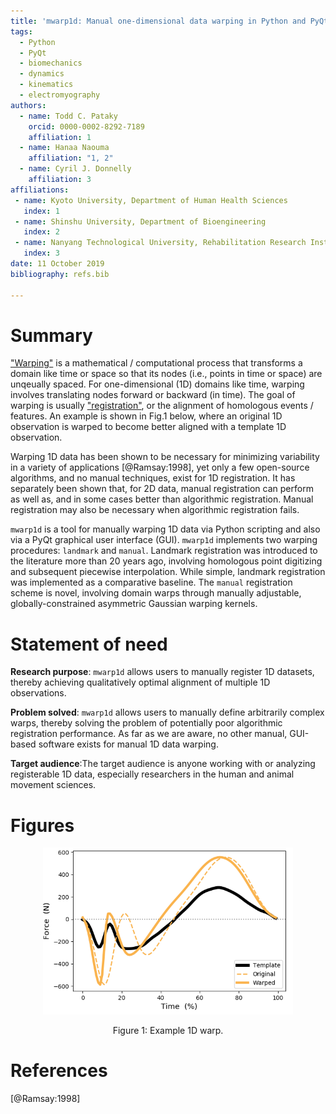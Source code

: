 ```yaml
---
title: 'mwarp1d: Manual one-dimensional data warping in Python and PyQt'
tags:
  - Python
  - PyQt
  - biomechanics
  - dynamics
  - kinematics
  - electromyography
authors:
  - name: Todd C. Pataky
    orcid: 0000-0002-8292-7189
    affiliation: 1
  - name: Hanaa Naouma
    affiliation: "1, 2"
  - name: Cyril J. Donnelly
    affiliation: 3
affiliations:
 - name: Kyoto University, Department of Human Health Sciences
   index: 1
 - name: Shinshu University, Department of Bioengineering
   index: 2
 - name: Nanyang Technological University, Rehabilitation Research Institute of Singapore
   index: 3
date: 11 October 2019
bibliography: refs.bib

---
```


# Summary

["Warping"](https://en.wikipedia.org/wiki/Image_warping) is a mathematical / computational process that transforms a domain like time or space so that its nodes (i.e., points in time or space) are unqeually spaced. For one-dimensional (1D) domains like time, warping involves translating nodes forward or backward (in time). The goal of warping is usually ["registration"](https://en.wikipedia.org/wiki/Image_registration), or the alignment of homologous events / features. An example is shown in Fig.1 below, where an original 1D observation is warped to become better aligned with a template 1D observation.

Warping 1D data has been shown to be necessary for minimizing variability in a variety of applications [@Ramsay:1998], yet only a few open-source algorithms, and no manual techniques, exist for 1D registration. It has separately been shown that, for 2D data, manual registration can perform as well as, and in some cases better than algorithmic registration. Manual registration may also be necessary when algorithmic registration fails.

``mwarp1d`` is a tool for manually warping 1D data via Python scripting and also via a PyQt graphical user interface (GUI). ``mwarp1d`` implements two warping procedures: `landmark` and `manual`. Landmark registration was introduced to the literature more than 20 years ago, involving homologous point digitizing and subsequent piecewise interpolation. While simple, landmark registration was implemented as a comparative baseline. The `manual` registration scheme is novel, involving domain warps through manually adjustable, globally-constrained asymmetric Gaussian warping kernels.


# Statement of need

**Research purpose**:  `mwarp1d` allows users to manually register 1D datasets, thereby achieving qualitatively optimal alignment of multiple 1D observations.

**Problem solved**:  `mwarp1d` allows users to manually define arbitrarily complex warps, thereby solving the problem of potentially poor algorithmic registration performance. As far as we are aware, no other manual, GUI-based software exists for manual 1D data warping.

**Target audience**:The target audience is anyone working with or analyzing registerable 1D data, especially researchers in the human and animal movement sciences.

# Figures

<center>
<img src="figure.png" width="400"/>

Figure 1: Example 1D warp.
</center>

# References

[@Ramsay:1998]